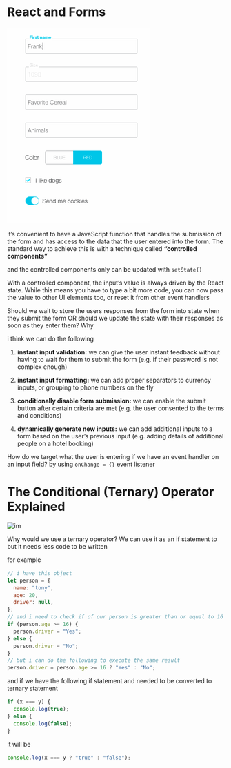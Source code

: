 # React and Forms

![react forms](https://raw.githubusercontent.com/emmya/fancy-fields/master/src/images/fancyexample2.gif)

it’s convenient to have a JavaScript function that handles the submission of the form and has access to the data that the user entered into the form. The standard way to achieve this is with a technique called **“controlled components”**

and the controlled components only can be updated with `setState()`

With a controlled component, the input’s value is always driven by the React state. While this means you have to type a bit more code, you can now pass the value to other UI elements too, or reset it from other event handlers

Should we wait to store the users responses from the form into state when they submit the form OR should we update the state with their responses as soon as they enter them? Why

i think we can do the following

1. **instant input validation:** we can give the user instant feedback without having to wait for them to submit the form (e.g. if their password is not complex enough)

2. **instant input formatting:** we can add proper separators to currency inputs, or grouping to phone numbers on the fly

3. **conditionally disable form submission:** we can enable the submit button after certain criteria are met (e.g. the user consented to the terms and conditions)

4. **dynamically generate new inputs:** we can add additional inputs to a form based on the user’s previous input (e.g. adding details of additional people on a hotel booking)

How do we target what the user is entering if we have an event handler on an input field?
by using `onChange = {}` event listener

# The Conditional (Ternary) Operator Explained

![im](https://scotch-res.cloudinary.com/image/upload/w_auto,q_auto:good,f_auto/v1562952581/jqctyinrganjts991d3w.jpg)

Why would we use a ternary operator?
We can use it as an if statement to but it needs less code to be written

for example

```javascript
// i have this object
let person = {
  name: "tony",
  age: 20,
  driver: null,
};
// and i need to check if of our person is greater than or equal to 16 i will use the usual if statement
if (person.age >= 16) {
  person.driver = "Yes";
} else {
  person.driver = "No";
}
// but i can do the following to execute the same result
person.driver = person.age >= 16 ? "Yes" : "No";
```

and if we have the following if statement and needed to be converted to ternary statement

```javascript
if (x === y) {
  console.log(true);
} else {
  console.log(false);
}
```

it will be

```javascript
console.log(x === y ? "true" : "false");
```
